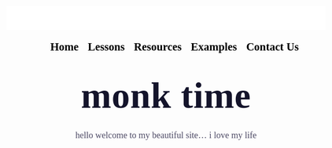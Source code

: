 <DOCTYPE html>
<html>
  <head>
    <meta charset="UTF-8">
    <meta name="viewport" content="width=device-width, initial-scale=1.0">
    <title>monktime</title>
  </head>
<body>
  <div class="header">
    <ul class="navlinks">
      <a id="Home" class="navlink" href="https://btnwebdesignclub.github.io/" style="text-decoration: none;"><h2 class="site-nav_heading" style="color: black;">Home</h2></a>
      <a id="Lessons" class="navlink" href="https://btnwebdesignclub.github.io/lessons" style="text-decoration: none;"><h2 class="site-nav_heading" style="color: black;">Lessons</h2></a>
      <a id="Resources" class="navlink" href="https://btnwebdesignclub.github.io/resources" style="text-decoration: none;"><h2 class="site-nav_heading" style="color: black;">Resources</h2></a>
      <a id="Examples" class="navlink" href="https://btnwebdesignclub.github.io/examples" style="text-decoration: none;"><h2 class="site-nav_heading" style="color: black;">Examples</h2></a>
      <a id="Contact" class="navlink" href="https://btnwebdesignclub.github.io/contact" style="text-decoration: none;"><h2 class="site-nav_heading" style="color: black;">Contact Us</h2></a>
    </ul>
  <div class="headerwrap"></div></div>
  <div class="navheadcontainer">
    <div class="sectiontwo">
      <div class="medcontain">
        <h1 class="title">monk time</h1>
          <p class="subheader">hello welcome to my beautiful site… i love my life</p></div>
 <!--     <div class="containerclassic">
      <div class="listclassic">
      <div class="listgrid">
      <div class="cardone">
      <div class="contentcardone">
      <a href="https://btnwebdesignclub.github.io" target="_blank" class="cardlink"><h2 class="titlecard">Week one Powerpoint</h2></a>
      <p>description</p>
      <div class="dividerone"></div>
      <div class="caardonedetails"></div>
      </div> 
    </div>
  </div>
</div> -->
</body>
</html>
<style>
body {
  color: #4e4b66;
  font-family:andalus;
  font-size: 18px;
  line-height: 1.667em;
}
.header {
  background-color: #fff;
  padding:24px;
  position: relative;
  margin-top: 0;
  max-width: 1500px;
  margin-left: auto;
  margin-right: auto;
}
.headerwrap{
  justify-content: space-between;
  align-items: center;
  display: flex;
}
.navlinks {
  margin-top: 0;
  padding-left: 0;
  list-style: none;
  font-weight: 600;
  display: flex;
  float: right;
  align-items: center;
  font-size: 15px;
  margin-right: 5%;
}
.navlink {
  padding: 30px 0;
  margin-left: 1.25em;
  display: inline-block;
  position: relative;
  padding: 12px 0 10px;
}
.navheadcontainer {
  max-width: 1200px;
  margin-left: auto;
  margin-right: auto;
  padding-left: 24px;
  padding-right: 24px;
}
.headerwrap{
justify-content: space-between;
  align-items: center;
  display: flex;
}
.sectiontwo {
  margin-bottom: 53px;
  padding-top: 8%;
  padding-bottom: 100px;
}
.medcontain {
  margin-bottom: 24px;
  max-width: 727px;
  margin-left: auto;
  margin-right: auto;
  padding-left: 24px;
  padding-right: 24px;
  text-align: center
}
.title {
  text-align: center;
  letter-spacing: .01em;
  font-size: 74px;
  font-weight: 700;
  line-height: 1.115em;
  margin-top: 0;
  margin-bottom: 24px;
  color: #14142b;
}
.subheader {
  max-width: 520px;
  margin-left: auto;
  margin-right: auto;
}
.p {
  color: #4e4b66;
  margin-bottom: 20px;
  margin-top:0px;
  }
.containerclassic {
    max-width: 1320px;
  margin-left: auto;
  margin-right: auto;
  padding-left: 24px;
  padding-right: 24px;
}
.listgrid {
  grid-row-gap: 40px;
  grid-template-rows: auto;
  grid-template-columns: 1fr;
  grid-auto-columns: 1fr;
  grid-auto-flow: row;
  align-content: stretch;
  margin-top: 59px;
  display: grid;
}
.cardone {
  display: flex;
  background-color: #fff;
  border-radius: 20px;
  position: relative;
  overflow: hidden;
  box-shadow: 0 20px 34px lightgrey;
}
.contentcardone {
  padding: 46px 47px 46px 48px;
}
.cardlink {
  color: #dbd4d3;
  margin-bottom: 12px;
  text-decoration: none;
  max-width: 100%;
  display: inline-block;
}

.a {
  background-color: black;
  font-family:messinasans,sans-serif;
  text-decoration: none;
}
.titlecard {
  margin-top: 0;
  margin-bottom: 0;
  transition: color .35s;
}
.h2 {
  color: #14142b;
  letter-spacing: -.02em;
  margin-top: 0;
  margin-bottom: 16px;
  font-size: 36px;
  font-weight: 700;
  line-height: 1.36;
}
.p {
  color: #4e4b66;
  margin-bottom: 20px;
  margin-top: 0;
}
.dividerone {
  margin-top: 39px;
  margin-bottom: 17px;
  width: 100%;
  height: 1px;
  background-color: #cfcfdb;
}
.cardoneedetails {
  display: flex;
}
</style>

